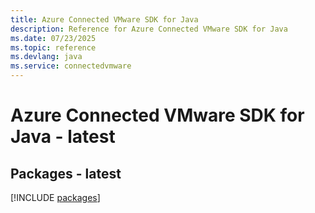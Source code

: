 ```yaml
---
title: Azure Connected VMware SDK for Java
description: Reference for Azure Connected VMware SDK for Java
ms.date: 07/23/2025
ms.topic: reference
ms.devlang: java
ms.service: connectedvmware
---
```

# Azure Connected VMware SDK for Java - latest
## Packages - latest
[!INCLUDE [packages](connected-vmware-index.md)]